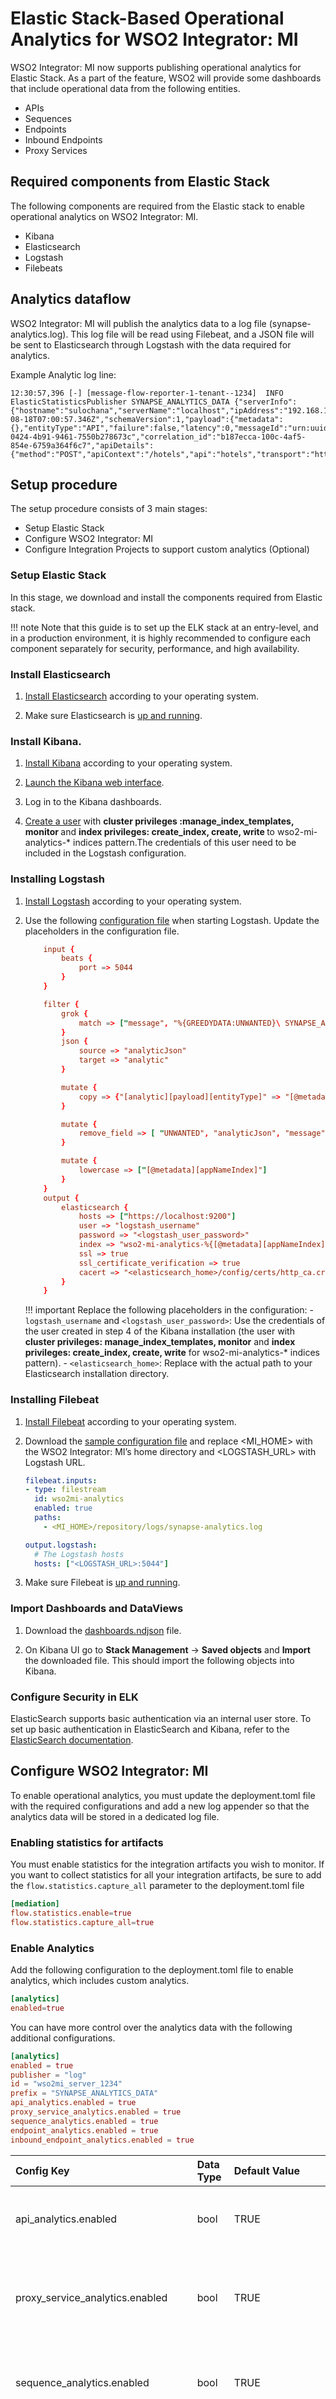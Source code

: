 # Elastic Stack-Based Operational Analytics for WSO2 Integrator: MI

WSO2 Integrator: MI now supports publishing operational analytics for Elastic Stack. As a part of the feature, WSO2 will provide some dashboards that include operational data from the following entities.

- APIs
- Sequences
- Endpoints
- Inbound Endpoints
- Proxy Services

## Required components from Elastic Stack

The following components are required from the Elastic stack to enable operational analytics on WSO2 Integrator: MI.

- Kibana
- Elasticsearch
- Logstash
- Filebeats

## Analytics dataflow

WSO2 Integrator: MI will publish the analytics data to a log file (synapse-analytics.log). This log file will be read using Filebeat, and a JSON file will be sent to Elasticsearch through Logstash with the data required for analytics.

Example Analytic log line:

``` log
12:30:57,396 [-] [message-flow-reporter-1-tenant--1234]  INFO ElasticStatisticsPublisher SYNAPSE_ANALYTICS_DATA {"serverInfo":{"hostname":"sulochana","serverName":"localhost","ipAddress":"192.168.1.5","id":"localhost"},"timestamp":"2022-08-18T07:00:57.346Z","schemaVersion":1,"payload":{"metadata":{},"entityType":"API","failure":false,"latency":0,"messageId":"urn:uuid:0541cbe6-0424-4b91-9461-7550b278673c","correlation_id":"b187ecca-100c-4af5-854e-6759a364f6c7","apiDetails":{"method":"POST","apiContext":"/hotels","api":"hotels","transport":"http","subRequestPath":"/cancel"},"faultResponse":false,"entityClassName":"org.apache.synapse.api.API"}}
```

## Setup procedure

The setup procedure consists of 3 main stages:

- Setup Elastic Stack
- Configure WSO2 Integrator: MI
- Configure Integration Projects to support custom analytics (Optional)

### Setup Elastic Stack

In this stage, we download and install the components required from Elastic stack. 

!!! note
    Note that this guide is to set up the ELK stack at an entry-level, and in a production environment, it is highly recommended to configure each component separately for security, performance, and high availability.

### Install Elasticsearch

1. [Install Elasticsearch](https://www.elastic.co/guide/en/elasticsearch/reference/8.3/install-elasticsearch.html) according to your operating system.

2. Make sure Elasticsearch is [up and running](https://www.elastic.co/guide/en/elasticsearch/reference/8.3/starting-elasticsearch.html).


### Install Kibana.

1. [Install Kibana](https://www.elastic.co/guide/en/kibana/8.3/install.html) according to your operating system.

2. [Launch the Kibana web interface](https://www.elastic.co/guide/en/kibana/8.3/start-stop.html).

3. Log in to the Kibana dashboards.

4. [Create a user](https://www.elastic.co/guide/en/kibana/8.3/tutorial-secure-access-to-kibana.html#_users) with <b>cluster privileges :manage_index_templates, monitor </b> and <b>index privileges: create_index, create, write </b> to wso2-mi-analytics-* indices pattern.The credentials of this user need to be included in the Logstash configuration.

### Installing Logstash

1. [Install Logstash](https://www.elastic.co/guide/en/logstash/8.3/installing-logstash.html) according to your operating system.

2. Use the following [configuration file]({{base_path}}/assets/attachments/mi-elk/config.conf) when starting Logstash. Update the placeholders in the configuration file.

    ``` conf
        input {
            beats {
                port => 5044
            }
        }

        filter {
            grok {
                match => ["message", "%{GREEDYDATA:UNWANTED}\ SYNAPSE_ANALYTICS_DATA %{GREEDYDATA:analyticJson}"]
            }
            json {
                source => "analyticJson"
                target => "analytic"
            }

            mutate {
                copy => {"[analytic][payload][entityType]" => "[@metadata][appNameIndex]"}
            }

            mutate {
                remove_field => [ "UNWANTED", "analyticJson", "message" ]
            }

            mutate {
                lowercase => ["[@metadata][appNameIndex]"]
            }
        }
        output {
            elasticsearch {
                hosts => ["https://localhost:9200"]
                user => "logstash_username"
                password => "<logstash_user_password>"
                index => "wso2-mi-analytics-%{[@metadata][appNameIndex]}"
                ssl => true
                ssl_certificate_verification => true
                cacert => "<elasticsearch_home>/config/certs/http_ca.crt"
            }
        }

    ```

    !!! important
        Replace the following placeholders in the configuration:
        - `logstash_username` and `<logstash_user_password>`: Use the credentials of the user created in step 4 of the Kibana installation (the user with **cluster privileges: manage_index_templates, monitor** and **index privileges: create_index, create, write** for wso2-mi-analytics-* indices pattern).
        - `<elasticsearch_home>`: Replace with the actual path to your Elasticsearch installation directory.

### Installing Filebeat

1. [Install Filebeat](https://www.elastic.co/guide/en/beats/filebeat/8.3/filebeat-installation-configuration.html) according to your operating system.

2. Download the [sample configuration file]({{base_path}}/assets/attachments/mi-elk/filebeat.yml) and replace <MI_HOME> with the WSO2 Integrator: MI’s home directory and <LOGSTASH_URL> with Logstash URL.

    ``` yaml
    filebeat.inputs:
    - type: filestream
      id: wso2mi-analytics
      enabled: true
      paths:
        - <MI_HOME>/repository/logs/synapse-analytics.log

    output.logstash:
      # The Logstash hosts
      hosts: ["<LOGSTASH_URL>:5044"]

    ```

3. Make sure Filebeat is [up and running](https://www.elastic.co/guide/en/beats/filebeat/8.3/filebeat-installation-configuration.html#start).

### Import Dashboards and DataViews

1. Download the [dashboards.ndjson]({{base_path}}/assets/attachments/mi-elk/dashboards.ndjson) file.

2. On Kibana UI go to **Stack Management** → **Saved objects** and **Import** the downloaded file. This should import the following objects into Kibana.

### Configure Security in ELK

ElasticSearch supports basic authentication via an internal user store. To set up basic authentication in ElasticSearch and Kibana, refer to the [ElasticSearch documentation](https://www.elastic.co/guide/en/elasticsearch/reference/current/index.html).

## Configure WSO2 Integrator: MI

To enable operational analytics, you must update the deployment.toml file with the required configurations and add a new log appender so that the analytics data will be stored in a dedicated log file.

### Enabling statistics for artifacts

You must enable statistics for the integration artifacts you wish to monitor. If you want to collect statistics for all your integration artifacts, be sure to add the `flow.statistics.capture_all` parameter to the deployment.toml file

``` toml
[mediation]
flow.statistics.enable=true
flow.statistics.capture_all=true
```

### Enable Analytics

Add the following configuration to the deployment.toml file to enable analytics, which includes custom analytics. 

``` toml
[analytics]
enabled=true
```

You can have more control over the analytics data with the following additional configurations.

``` toml
[analytics]
enabled = true
publisher = "log"
id = "wso2mi_server_1234"
prefix = "SYNAPSE_ANALYTICS_DATA"
api_analytics.enabled = true
proxy_service_analytics.enabled = true
sequence_analytics.enabled = true
endpoint_analytics.enabled = true
inbound_endpoint_analytics.enabled = true

```

|Config Key|Data Type|Default Value|Description|
|:----|:----|:----|:----|
|api_analytics.enabled|bool|TRUE|If set to false, analytics for APIs will not be published|
|proxy_service_analytics.enabled|bool|TRUE|If set to false, analytics for Proxy Services will not be published|
|sequence_analytics.enabled|bool|TRUE|If set to false, analytics for Sequences will not be published|
|endpoint_analytics.enabled|bool|TRUE|If set to false, analytics for Endpoints will not be published|
|inbound_endpoint_analytics.enabled|bool|TRUE|If set to false, analytics for Inbound Endpoints will not be published|
|prefix|string|SYNAPSE_ANALYTICS_DATA|This string will be used as a prefix when Elasticsearch analytics are being published. The purpose of this prefix is to distinguish log lines that hold analytics data from others. If you override this default value, you will have to update the Logstash and Filebeat configuration files accordingly.|
|enabled|bool|FALSE|If set to true, Elasticsearch service will be enabled|
|id|string|hostname|An identifier that will be published with the analytic|

### Creating Log Appender

Open the `<MI_HOME>/conf` directory and edit the `log4j2.properties` file following the instructions given below.

1. Add `ELK_ANALYTICS_APPENDER` to the appenders list.

    ```
    appenders = ELK_ANALYTICS_APPENDER,.... (list of other available appenders)
    ```

2. Add the following configuration after the appenders:

    !!! note

        Any changes to the layout pattern may require changes in the Logstash configuration file. 

    The `synapse-analytics.log` file is rolled each day or when the log size reaches the limit of 1000 MB by default. Furthermore, only ten revisions will be kept, and older revisions will be deleted automatically. You can change these configurations by updating the configurations provided in step 2 above.

    ``` log
    appender.ELK_ANALYTICS_APPENDER.type = RollingFile
    appender.ELK_ANALYTICS_APPENDER.name = ELK_ANALYTICS_APPENDER
    appender.ELK_ANALYTICS_APPENDER.fileName = ${sys:carbon.home}/repository/logs/synapse-analytics.log
    appender.ELK_ANALYTICS_APPENDER.filePattern = ${sys:carbon.home}/repository/logs/synapse-analytics-%d{MM-dd-yyyy}-%i.log
    appender.ELK_ANALYTICS_APPENDER.layout.type = PatternLayout
    appender.ELK_ANALYTICS_APPENDER.layout.pattern = %d{HH:mm:ss,SSS} [%X{ip}-%X{host}] [%t] %5p %c{1} %m%n
    appender.ELK_ANALYTICS_APPENDER.policies.type = Policies
    appender.ELK_ANALYTICS_APPENDER.policies.time.type = TimeBasedTriggeringPolicy
    appender.ELK_ANALYTICS_APPENDER.policies.time.interval = 1
    appender.ELK_ANALYTICS_APPENDER.policies.time.modulate = true
    appender.ELK_ANALYTICS_APPENDER.policies.size.type = SizeBasedTriggeringPolicy
    appender.ELK_ANALYTICS_APPENDER.policies.size.size=1000MB
    appender.ELK_ANALYTICS_APPENDER.strategy.type = DefaultRolloverStrategy
    appender.ELK_ANALYTICS_APPENDER.strategy.max = 10
    ```

3. Add ELKAnalytics to the loggers list:

    ``` log
    loggers = ELKAnalytics, ...(list of other available loggers)
    ```

4. Add the following configurations after the loggers.

    ``` log
    logger.ELKAnalytics.name = org.wso2.micro.integrator.analytics.messageflow.data.publisher.publish.elasticsearch.ElasticStatisticsPublisher
    logger.ELKAnalytics.level = DEBUG
    logger.ELKAnalytics.additivity = false
    logger.ELKAnalytics.appenderRef.ELK_ANALYTICS_APPENDER.ref = ELK_ANALYTICS_APPENDER
    ```



